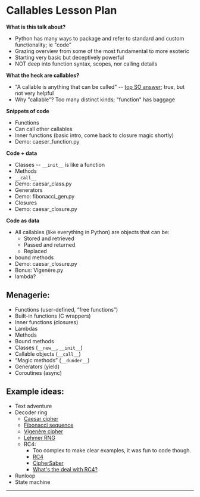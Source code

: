Callables Lesson Plan
=====================
__What is this talk about?__
- Python has many ways to package and refer to standard and custom functionality; ie "code"
- Grazing overview from some of the most fundamental to more esoteric
- Starting very basic but deceptively powerful
- NOT deep into function syntax, scopes, nor calling details

__What the heck are callables?__
- "A callable is anything that can be called" -- [top SO answer](https://stackoverflow.com/questions/111234/what-is-a-callable-in-python#111255); true, but not very helpful
- Why "callable"?  Too many distinct kinds; "function" has baggage

__Snippets of code__
- Functions
- Can call other callables
- Inner functions (basic intro, come back to closure magic shortly)
- Demo: caeser_function.py

__Code + data__
- Classes -- `__init__` is like a function
- Methods
- `__call__`
- Demo: caesar_class.py
- Generators
- Demo: fibonacci_gen.py
- Closures
- Demo: caesar_closure.py

__Code as data__
- All callables (like everything in Python) are objects that can be:
    - Stored and retrieved
    - Passed and returned
    - Replaced
- bound methods
- Demo: caesar_closure.py
- Bonus: Vigenère.py
- lambda?


Menagerie:
----------
- Functions (user-defined, “free functions”)
- Built-in functions (C wrappers)
- Inner functions (closures)
- Lambdas
- Methods
- Bound methods
- Classes (`__new__`, `__init__`)
- Callable objects (`__call__`)
- “Magic methods” (`__dunder__`)
- Generators (yield)
- Coroutines (async)


Example ideas:
--------------
- Text adventure
- Decoder ring
  - [Caesar cipher](https://en.wikipedia.org/wiki/Caesar_cipher)
  - [Fibonacci sequence](https://en.wikipedia.org/wiki/Fibonacci_number)
  - [Vigenère cipher](https://en.wikipedia.org/wiki/Vigen%C3%A8re_cipher)
  - [Lehmer RNG](https://en.wikipedia.org/wiki/Lehmer_random_number_generator)
  - RC4:
    - Too complex to make clear examples, it was fun to code though.
    - [RC4](https://en.wikipedia.org/wiki/RC4)
    - [CipherSaber](http://ciphersaber.gurus.org)
    - [What's the deal with RC4?](https://blog.cryptographyengineering.com/2011/12/15/whats-deal-with-rc4/)
- Runloop
- State machine

---
